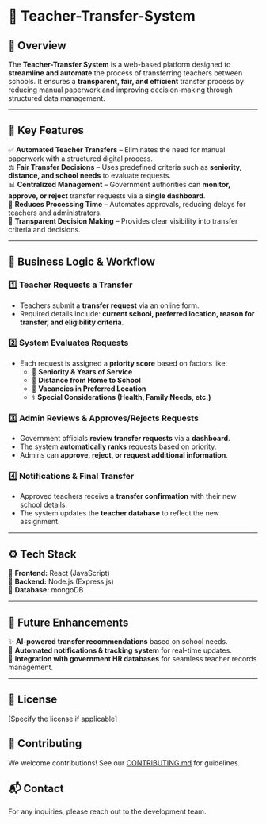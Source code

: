 # 🏫 Teacher-Transfer-System  

## 📖 Overview  
The **Teacher-Transfer System** is a web-based platform designed to **streamline and automate** the process of transferring teachers between schools. It ensures a **transparent, fair, and efficient** transfer process by reducing manual paperwork and improving decision-making through structured data management.  

---

## 🎯 Key Features  

✅ **Automated Teacher Transfers** – Eliminates the need for manual paperwork with a structured digital process.  
⚖️ **Fair Transfer Decisions** – Uses predefined criteria such as **seniority, distance, and school needs** to evaluate requests.  
📊 **Centralized Management** – Government authorities can **monitor, approve, or reject** transfer requests via a **single dashboard**.  
🔄 **Reduces Processing Time** – Automates approvals, reducing delays for teachers and administrators.  
📅 **Transparent Decision Making** – Provides clear visibility into transfer criteria and decisions.  

---

## 🧠 Business Logic & Workflow  

### **1️⃣ Teacher Requests a Transfer**  
- Teachers submit a **transfer request** via an online form.  
- Required details include: **current school, preferred location, reason for transfer, and eligibility criteria**.  

### **2️⃣ System Evaluates Requests**  
- Each request is assigned a **priority score** based on factors like:  
  - 🏅 **Seniority & Years of Service**  
  - 📍 **Distance from Home to School**  
  - 🏫 **Vacancies in Preferred Location**  
  - ⚕️ **Special Considerations (Health, Family Needs, etc.)**  

### **3️⃣ Admin Reviews & Approves/Rejects Requests**  
- Government officials **review transfer requests** via a **dashboard**.  
- The system **automatically ranks** requests based on priority.  
- Admins can **approve, reject, or request additional information**.  

### **4️⃣ Notifications & Final Transfer**  
- Approved teachers receive a **transfer confirmation** with their new school details.  
- The system updates the **teacher database** to reflect the new assignment.  

---

## ⚙️ Tech Stack  

🔹 **Frontend:** React (JavaScript)  
🔹 **Backend:** Node.js (Express.js)  
🔹 **Database:** mongoDB

---

## 🚀 Future Enhancements  

✨ **AI-powered transfer recommendations** based on school needs.  
📢 **Automated notifications & tracking system** for real-time updates.  
🔗 **Integration with government HR databases** for seamless teacher records management.  

---

## 📜 License  
[Specify the license if applicable]  

## 🤝 Contributing  
We welcome contributions! See our [CONTRIBUTING.md](./CONTRIBUTING.md) for guidelines.  

## 📬 Contact  
For any inquiries, please reach out to the development team.  
